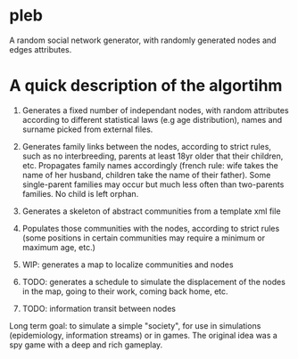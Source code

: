 # pleb
A random social network generator, with randomly generated nodes and edges attributes.

A quick description of the algortihm
=====

1. Generates a fixed number of independant nodes, with random attributes according to different
statistical laws (e.g age distribution), names and surname picked from external files.

2. Generates family links between the nodes, according to strict rules, such as no interbreeding,
parents at least 18yr older that their children, etc. Propagates family names accordingly (french rule:
wife takes the name of her husband, children take the name of their father). Some single-parent families
may occur but much less often than two-parents families. No child is left orphan.

3. Generates a skeleton of abstract communities from a template xml file

4. Populates those communities with the nodes, according to strict rules (some positions in certain communities
may require a minimum or maximum age, etc.)

5. WIP: generates a map to localize communities and nodes

6. TODO: generates a schedule to simulate the displacement of the nodes in the map, going to their work, coming
back home, etc.

7. TODO: information transit between nodes

Long term goal: to simulate a simple "society", for use in simulations (epidemiology, information streams) or in 
games. The original idea was a spy game with a deep and rich gameplay.

